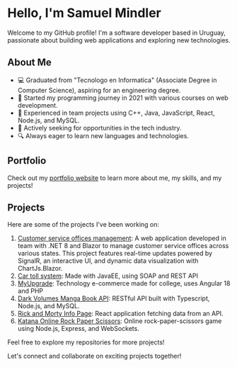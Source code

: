# Hello, I'm Samuel Mindler

Welcome to my GitHub profile! I'm a software developer based in Uruguay, passionate about building web applications and exploring new technologies.

## About Me

- 💻 Graduated from "Tecnologo en Informatica" (Associate Degree in Computer Science), aspiring for an engineering degree.
- 🌱 Started my programming journey in 2021 with various courses on web development.
- 🚀 Experienced in team projects using C++, Java, JavaScript, React, Node.js, and MySQL.
- 👀 Actively seeking for opportunities in the tech industry.
- 🔍 Always eager to learn new languages and technologies.

## Portfolio

Check out my [portfolio website](https://samuxmin.github.io/samuxmin) to learn more about me, my skills, and my projects!

## Projects

Here are some of the projects I've been working on:
1. [Customer service offices management](https://github.com/samuxmin/TallerGestion/tree/master): A web application developed in team with .NET 8 and Blazor to manage customer service offices across various states. This project features real-time updates powered by SignalR, an interactive UI, and dynamic data visualization with ChartJs.Blazor.
2. [Car toll system](https://github.com/samuxmin/TallerJava/tree/master): Made with JavaEE, using SOAP and REST API
3. [MyUpgrade](https://github.com/samuxmin/myUpgrade): Technology e-commerce made for college, uses Angular 18 and PHP
4. [Dark Volumes Manga Book API](https://github.com/samuxmin/darkVolumes): RESTful API built with Typescript, Node.js, and MySQL.
5. [Rick and Morty Info Page](https://rick-and-morty-samuxmin.netlify.app): React application fetching data from an API.
6. [Katana Online Rock Paper Scissors](https://katana-h67oo9irp-samuxmin.vercel.app/): Online rock-paper-scissors game using Node.js, Express, and WebSockets.

Feel free to explore my repositories for more projects!



Let's connect and collaborate on exciting projects together!

